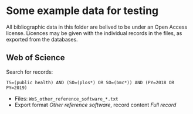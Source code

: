 Some example data for testing
==============================================================================


All bibliographic data in this folder are belived to be under an Open Access license. Licences  may be given with the individual records in the files, as exported from the databases.

## Web of Science

Search for records:

```
TS=(public health) AND (SO=(plos*) OR SO=(bmc*)) AND (PY=2018 OR PY=2019)
```

* Files: `WoS_other_reference_software_*.txt`
* Export format _Other reference software_, record content _Full record_


